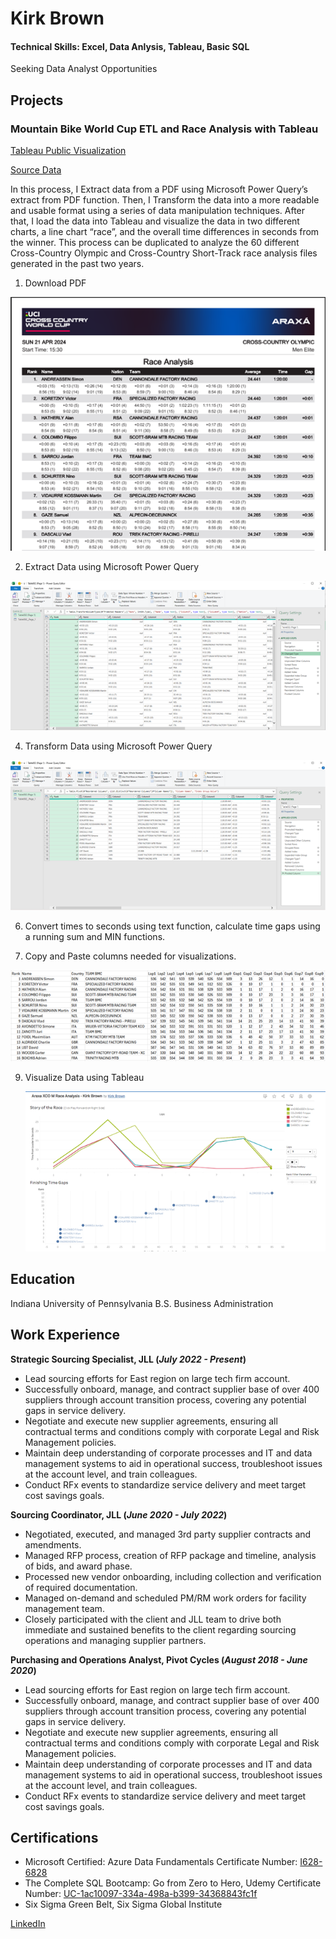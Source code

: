 # Kirk Brown

#### Technical Skills: Excel, Data Anlysis, Tableau, Basic SQL

  Seeking Data Analyst Opportunities

## Projects
### Mountain Bike World Cup ETL and Race Analysis with Tableau
[Tableau Public Visualization](https://public.tableau.com/app/profile/kirk.brown6372/viz/AraxaXCOMRaceAnalysis-KirkBrown/Dashboard1?publish=yes)

[Source Data](https://ucimtbworldseries.com/results/event/araxa/2024)

In this process, I Extract data from a PDF using Microsoft Power Query’s extract from PDF function. Then, I Transform the data into a more readable and usable format using a series of data manipulation techniques. After that, I load the data into Tableau and visualize the data in two different charts, a line chart “race”, and the overall time differences in seconds from the winner. This process can be duplicated to analyze the 60 different Cross-Country Olympic and Cross-Country Short-Track race analysis files generated in the past two years.

1.	Download PDF

   ![](/assets/img/Picture1.png)
 
2.	Extract Data using Microsoft Power Query

   ![](/assets/img/Picture2.png)
 
4.	Transform Data using Microsoft Power Query

   ![](/assets/img/Picture3.png)
 
6.	Convert times to seconds using text function, calculate time gaps using a running sum and MIN functions.

7.	Copy and Paste columns needed for visualizations.

   ![](/assets/img/Picture4.png)
 
9.	Visualize Data using Tableau

    ![](/assets/img/Picture5.png)

## Education
Indiana University of Pennsylvania
B.S. Business Administration

## Work Experience
**Strategic Sourcing Specialist, JLL (_July 2022 - Present_)**
- Lead sourcing efforts for East region on large tech firm account.
- Successfully onboard, manage, and contract supplier base of over 400 suppliers through account transition process, covering any potential gaps in service delivery.
- Negotiate and execute new supplier agreements, ensuring all contractual terms and conditions comply with corporate Legal and Risk Management policies.
- Maintain deep understanding of corporate processes and IT and data management systems to aid in operational success, troubleshoot issues at the account level, and train colleagues.
- Conduct RFx events to standardize service delivery and meet target cost savings goals.

**Sourcing Coordinator, JLL (_June 2020 - July 2022_)**
- Negotiated, executed, and managed 3rd party supplier contracts and amendments.
- Managed RFP process, creation of RFP package and timeline, analysis of bids, and award phase.
- Processed new vendor onboarding, including collection and verification of required documentation.
- Managed on-demand and scheduled PM/RM work orders for facility management team.
- Closely participated with the client and JLL team to drive both immediate and sustained benefits to the client regarding sourcing operations and managing supplier partners.

**Purchasing and Operations Analyst, Pivot Cycles (_August 2018 - June 2020_)**
- Lead sourcing efforts for East region on large tech firm account.
- Successfully onboard, manage, and contract supplier base of over 400 suppliers through account transition process, covering any potential gaps in service delivery.
- Negotiate and execute new supplier agreements, ensuring all contractual terms and conditions comply with corporate Legal and Risk Management policies.
- Maintain deep understanding of corporate processes and IT and data management systems to aid in operational success, troubleshoot issues at the account level, and train colleagues.
- Conduct RFx events to standardize service delivery and meet target cost savings goals.

## Certifications
- Microsoft Certified: Azure Data Fundamentals
  Certificate Number: [I628-6828](https://www.credly.com/badges/d5653fc0-3eda-4dd9-8a73-bc2e8ad15509/public_url)
- The Complete SQL Bootcamp: Go from Zero to Hero, Udemy
  Certificate Number: [UC-1ac10097-334a-498a-b399-34368843fc1f](https://www.udemy.com/certificate/UC-1ac10097-334a-498a-b399-34368843fc1f/)
- Six Sigma Green Belt, Six Sigma Global Institute


[LinkedIn](https://www.linkedin.com/in/kirk-brown-51a830a7/)
